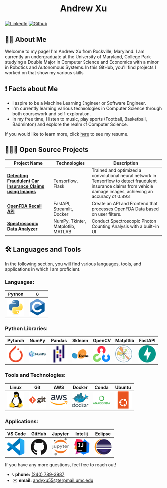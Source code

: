 <h1 align="center">Andrew Xu</h1>

###

<p>
	<a href="https://www.linkedin.com/in/andrewyexu/" target="_blank"><img alt="LinkedIn" src="https://img.shields.io/badge/linkedin-%230077B5.svg?&style=for-the-badge&logo=linkedin&logoColor=white" /></a>
	<a href="https://github.com/AndrewXu55" target="_blank"><img alt="Github" src="https://img.shields.io/badge/GitHub-%2312100E.svg?&style=for-the-badge&logo=Github&logoColor=white" /></a>
</p>

## 🧑🏻 About Me

Welcome to my page! I'm Andrew Xu from Rockville, Maryland. I am currently an undergraduate at the University of Maryland, College Park studying a Double Major in Computer Science and Economics with a minor in Robotics and Autonomous Systems. In this GitHub, you'll find projects I worked on that show my various skills.


## ❗️ Facts about Me
- I aspire to be a Machine Learning Engineer or Software Engineer.
- I'm currently learning various technologies in Computer Science through both coursework and self-exploration.
- In my free time, I listen to music, play sports (Football, Basketball, Badminton) and explore the realm of Computer Science.
  
If you would like to learn more, click [here](https://github.com/AndrewXu55/AndrewXu55/blob/main/Andrew_Xu_Resume.pdf) to see my resume.

## 🧑🏻‍💻 Open Source Projects
<table>
	<thead align="center">
		<tr border: none;>
			<th><b> Project Name </b></th>
	      		<th><b> Technologies </b></th>
	      		<th><b> Description </b></th>
	    	</tr>
  	</thead>
  	<tbody>
		<tr>
	      		<td>
					<a href="https://github.com/AndrewXu55/Vehicular-Insurance-Fraud-Detection-Project">
						<b>
							Detecting Fraudulent Car Insurance Claims using Images
						</b>
					</a>
				</td>
	      		<td>Tensorflow, Flask</td>
	      		<td>
				Trained and optimized a convolutional neural network in Tensorflow to detect fraudulent insurance claims from vehicle damage images, achieving an accuracy of 0.893
			</td>
	    	</tr>
	    	<tr>
	      		<td>
				<a href="https://github.com/AndrewXu55/OpenFDA-Recall_API">
					<b>
						OpenFDA Recall API
					</b>
				</a>
			</td>
	      		<td>FastAPI, Streamlit, Docker</td>
	      		<td>Create an API and Frontend that processes OpenFDA Data based on user filters. </td>
	    	</tr>
		<tr>
	      		<td>
				<a href="https://github.com/AndrewXu55/Spectro-Data-Analyzer">
					<b>
						Spectroscopic Data Analyzer
					</b>
				</a>
			</td>
	      		<td>NumPy, Tkinter, Matplotlib, MATLAB</td>
	      		<td>Conduct Spectroscopic Photon Counting Analysis with a built-in UI</td>
	    	</tr>
	</tbody>
</table>

## 🛠 Languages and Tools 
In the following section, you will find various languages, tools, and applications in which I am proficient.


### Languages:
| Python | C |
|----------|----------|
|  <img src="https://github.com/devicons/devicon/blob/master/icons/python/python-original.svg" title="Python"  alt="Python" width="55" height="55"/> |  <img src="https://github.com/devicons/devicon/blob/master/icons/c/c-original.svg" title="C"  alt="C" width="55" height="55"/> |  


### Python Libraries:

| Pytorch | NumPy | Pandas | Sklearn | OpenCV | Matpltlib | FastAPI |
|----------|----------|----------|----------|----------|----------|----------|
|  <img src="https://github.com/devicons/devicon/blob/master/icons/pytorch/pytorch-original.svg" title="Pytorch"  alt="Pytorch" width="55" height="55"/>|   <img src="https://github.com/devicons/devicon/blob/master/icons/numpy/numpy-original-wordmark.svg" title="Numpy" alt="Numpy" width="55" height="55"/>|  <img src="https://github.com/devicons/devicon/blob/master/icons/pandas/pandas-original.svg" title="Pandas" alt="Pandas" width="55" height="55"/>|  <img src="https://github.com/devicons/devicon/blob/master/icons/scikitlearn/scikitlearn-original.svg" title="sklearn" alt="sklearn" width="55" height="55"/>| <img src="https://github.com/devicons/devicon/blob/master/icons/opencv/opencv-original.svg" title="opencv" alt="opencv" width="55" height="55"/>|<img src="https://github.com/devicons/devicon/blob/master/icons/matplotlib/matplotlib-original.svg" title="mpl" alt="mpl" width="55" height="55"/> |<img src="https://github.com/devicons/devicon/blob/master/icons/fastapi/fastapi-original.svg" title="fastapi" alt="fastapi" width="55" height="55"/> |


### Tools and Technologies:

| Linux | Git | AWS | Docker| Conda | Ubuntu |
|----------|----------|----------|----------|----------|----------|
| <img src="https://github.com/devicons/devicon/blob/master/icons/linux/linux-original.svg" title="Linux" alt="Linux" width="55" height="55"/> | <img src="https://github.com/devicons/devicon/blob/master/icons/git/git-original-wordmark.svg" title="Git" alt="Git" width="55" height="55"/>| <img src="https://github.com/devicons/devicon/blob/master/icons/amazonwebservices/amazonwebservices-original-wordmark.svg" title="AWS" alt="AWS" width="55" height="55"/>| <img src="https://github.com/devicons/devicon/blob/master/icons/docker/docker-original-wordmark.svg" title="Docker" alt="Docker" width="55" height="55"/>| <img src="https://github.com/devicons/devicon/blob/master/icons/anaconda/anaconda-original-wordmark.svg" title="Anaconda" alt="Conda" width="55" height="55"/>| <img src="https://github.com/devicons/devicon/blob/master/icons/ubuntu/ubuntu-original.svg" title="Ubuntu" alt="Ubuntu" width="55" height="55"/> |


### Applications:

| VS Code | GitHub | Jupyter | Intellij | Eclipse |
|----------|----------|----------|----------|----------|
|<img src="https://github.com/devicons/devicon/blob/master/icons/vscode/vscode-original.svg" title="VScode" alt="VScode" width="55" height="55"/>| <img src="https://github.com/devicons/devicon/blob/master/icons/github/github-original.svg" title="GitHub" alt="GitHub" width="55" height="55"/>| <img src="https://github.com/devicons/devicon/blob/master/icons/jupyter/jupyter-original-wordmark.svg" title="Jupiter" alt="Jupiter" width="55" height="55"/>|<img src="https://github.com/devicons/devicon/blob/master/icons/intellij/intellij-original.svg" title="Intellij" alt="Intellij" width="55" height="55"/>|<img src="https://github.com/devicons/devicon/blob/master/icons/eclipse/eclipse-original.svg" title="Eclipse" alt="Eclipse" width="55" height="55"/>|


If you have any more questions, feel free to reach out!
- 📞 **phone:** <a href="tel:+12407893987"> (240) 789-3987</a>
- ✉️ **email:** <a href="andyxu55@terpmail.umd.edu">andyxu55@terpmail.umd.edu</a>
